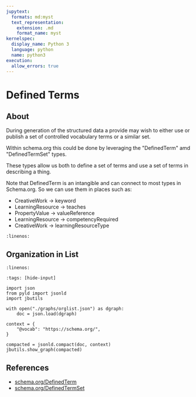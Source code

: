 ```yaml
---
jupytext:
  formats: md:myst
  text_representation:
    extension: .md
    format_name: myst
kernelspec:
  display_name: Python 3
  language: python
  name: python3
execution:
  allow_errors: true
---
```


# Defined Terms

## About

During generation of the structured data a provide may wish to 
either use or publish a set of controlled vocabulary terms or 
a similar set.  

Within schema.org this could be done by leveraging the "DefinedTerm" 
amd "DefinedTermSet" types.  

These types allow us both to define a set of terms and 
use a set of terms in describing a thing.

Note that DefinedTerm is an intangible and can connect to most 
types in Schema.org.  So we can use them in places such as:

* CreativeWork -> keyword
* LearningResource -> teaches
* PropertyValue -> valueReference
* LearningResource -> competencyRequired
* CreativeWork -> learningResourceType


```{literalinclude} ./graphs/term.json
:linenos:
```




## Organization in List

```{literalinclude} ./graphs/orglist.json
:linenos:
```


```{code-cell}
:tags: [hide-input]

import json
from pyld import jsonld
import jbutils

with open("./graphs/orglist.json") as dgraph:
    doc = json.load(dgraph)

context = {
    "@vocab": "https://schema.org/",
}

compacted = jsonld.compact(doc, context)
jbutils.show_graph(compacted)

```


## References

* [schema.org/DefinedTerm](https://schema.org/DefinedTerm)
* [schema.org/DefinedTermSet](https://schema.org/DefinedTermSet)